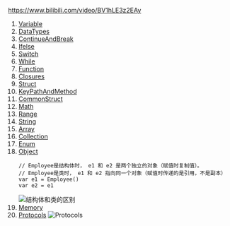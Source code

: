 https://www.bilibili.com/video/BV1hLE3z2EAy

1. [Variable](https://github.com/103style/iOSLearnSwift/tree/master/playground/Variable.playground)
2. [DataTypes](https://github.com/103style/iOSLearnSwift/tree/master/playground/DataTypes.playground)
3. [ContinueAndBreak](https://github.com/103style/iOSLearnSwift/tree/master/playground/ContinueAndBreak.playground)
4. [Ifelse](https://github.com/103style/iOSLearnSwift/tree/master/playground/Ifelse.playground)
5. [Switch](https://github.com/103style/iOSLearnSwift/tree/master/playground/Switch.playground)
6. [While](https://github.com/103style/iOSLearnSwift/tree/master/playground/While.playground)
7. [Function](https://github.com/103style/iOSLearnSwift/tree/master/playground/Function.playground)
8. [Closures](https://github.com/103style/iOSLearnSwift/tree/master/playground/Closures.playground)
9. [Struct](https://github.com/103style/iOSLearnSwift/tree/master/playground/Struct.playground)
10. [KeyPathAndMethod](https://github.com/103style/iOSLearnSwift/tree/master/playground/KeyPathAndMethod.playground)
11. [CommonStruct](https://github.com/103style/iOSLearnSwift/tree/master/playground/CommonStruct.playground)
12. [Math](https://github.com/103style/iOSLearnSwift/tree/master/playground/Math.playground)
13. [Range](https://github.com/103style/iOSLearnSwift/tree/master/playground/Range.playground)
14. [String](https://github.com/103style/iOSLearnSwift/tree/master/playground/String.playground)
15. [Array](https://github.com/103style/iOSLearnSwift/tree/master/playground/Array.playground)
16. [Collection](https://github.com/103style/iOSLearnSwift/tree/master/playground/Collection.playground)
17. [Enum](https://github.com/103style/iOSLearnSwift/tree/master/playground/Enum.playground)
18. [Object](https://github.com/103style/iOSLearnSwift/tree/master/playground/Object.playground)
    ```
    // Employee是结构体时， e1 和 e2 ​​是两个独立的对象​​（赋值时复制值）。
    // Employee是类时， e1 和 e2 ​​指向同一个对象​​（赋值时传递的是引用，不是副本）
    var e1 = Employee()
    var e2 = e1
    ```
    ![结构体和类的区别](https://github.com/user-attachments/assets/ea212bb7-1590-4e3f-948b-bfd7be048ee2)
19. [Memory](https://github.com/103style/iOSLearnSwift/tree/master/playground/Memory.playground)
20. [Protocols]()
    ![Protocols](https://github.com/user-attachments/assets/c4b94495-66ea-4f5d-922f-19fa306702ea)
